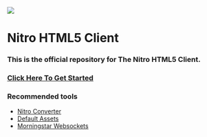 ![](https://svgshare.com/i/TAX.svg)


# Nitro HTML5 Client
### This is the official repository for The Nitro HTML5 Client.

### [Click Here To Get Started](https://git.krews.org/nitro/nitro-client/-/wikis/home)


### Recommended tools

- [Nitro Converter](https://git.krews.org/nitro/nitro-converter)
- [Default Assets](https://git.krews.org/nitro/default-assets)
- [Morningstar Websockets](https://git.krews.org/nitro/ms-websockets)
